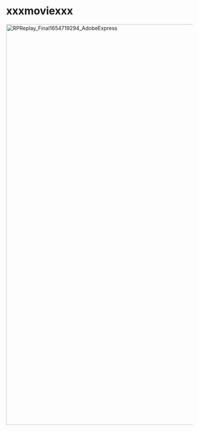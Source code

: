 # xxxmoviexxx
<img src="https://user-images.githubusercontent.com/104802586/172955039-be29b310-25c3-41bd-9586-1eb48ac2e599.gif"
     alt="RPReplay_Final1654719294_AdobeExpress" 
     width="1080">

